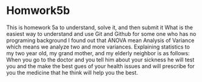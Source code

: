 # Homwork5b
This is homework 5a to understand, solve it, and then submit it 
What is the easiest way to understand and use Git and Github for some one who has no programing background 
I found out that ANOVA mean Analysis of Variance which means we analyze two and more variances. 
Explaining statistics to my two year old, my grand mother, and my elderly neighbor is as follows: When you go to the doctor and you tell him about your sickness he will test you and the make the best gues of your health issues and will prescribe for you the medicine that he think will help you the best. 
